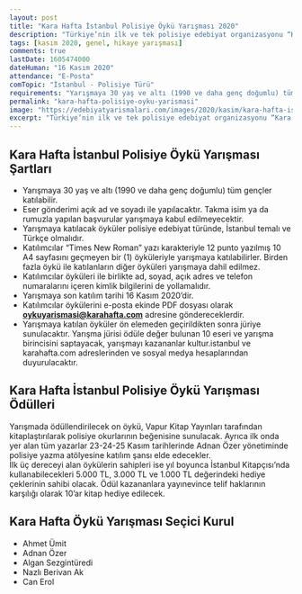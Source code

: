 ```yaml
---
layout: post
title: "Kara Hafta İstanbul Polisiye Öykü Yarışması 2020"
description: "Türkiye’nin ilk ve tek polisiye edebiyat organizasyonu “Kara Hafta İstanbul Festivali” Öykü Yarışması ile başlıyor."
tags: [kasım 2020, genel, hikaye yarışması]
comments: true
lastDate: 1605474000  
dateHuman: "16 Kasım 2020"
attendance: "E-Posta"
comTopic: "İstanbul - Polisiye Türü"
requirements: "Yarışmaya 30 yaş ve altı (1990 ve daha genç doğumlu) tüm gençler katılabilir."
permalink: "kara-hafta-polisiye-oyku-yarismasi"
image: "https://edebiyatyarismalari.com/images/2020/kasim/kara-hafta-istanbul-polisiye-oyku-yarismasi.jpg"
excerpt: "Türkiye’nin ilk ve tek polisiye edebiyat organizasyonu “Kara Hafta İstanbul Festivali” Öykü Yarışması ile başlıyor."
---
```


## Kara Hafta İstanbul Polisiye Öykü Yarışması Şartları

- Yarışmaya 30 yaş ve altı (1990 ve daha genç doğumlu) tüm gençler katılabilir.
- Eser gönderimi açık ad ve soyadı ile yapılacaktır. Takma isim ya da rumuzla yapılan başvurular yarışmaya kabul edilmeyecektir.
- Yarışmaya katılacak öyküler polisiye edebiyat türünde, İstanbul temalı ve Türkçe olmalıdır.
- Katılımcılar “Times New Roman” yazı karakteriyle 12 punto yazılmış 10 A4 sayfasını geçmeyen bir (1) öyküleriyle yarışmaya katılabilirler. Birden fazla öykü ile katılanların diğer öyküleri yarışmaya dahil edilmez.
- Katılımcılar öyküleri ile birlikte ad, soyad, açık adres ve telefon numaralarını içeren kimlik bilgilerini de yollamalıdır.
- Yarışmaya son katılım tarihi 16 Kasım 2020’dir.
- Katılımcılar öykülerini e-posta ekinde PDF dosyası olarak **oykuyarismasi@karahafta.com** adresine göndereceklerdir.
- Yarışmaya katılan öyküler ön elemeden geçirildikten sonra jüriye sunulacaktır. Yarışma jürisi ödüle değer bulunan 10 eseri ve yarışma birincisini saptayacak, yarışmayı kazananlar kultur.istanbul ve karahafta.com adreslerinden ve sosyal medya hesaplarından duyurulacaktır.

## Kara Hafta İstanbul Polisiye Öykü Yarışması Ödülleri

Yarışmada ödüllendirilecek on öykü, Vapur Kitap Yayınları tarafından kitaplaştırılarak polisiye okurlarının beğenisine sunulacak. Ayrıca ilk onda yer alan tüm yazarlar 23-24-25 Kasım tarihlerinde Adnan Özer yönetiminde polisiye yazma atölyesine katılım şansı elde edecekler.  
İlk üç dereceyi alan öykülerin sahipleri ise yıl boyunca İstanbul Kitapçısı’nda kullanabilecekleri 5.000 TL, 3.000 TL ve 1.000 TL değerindeki hediye çeklerinin sahibi olacak. Ödül kazananlara yayınevince telif haklarının karşılığı olarak 10’ar kitap hediye edilecek.

## Kara Hafta Öykü Yarışması Seçici Kurul
- Ahmet Ümit
- Adnan Özer
- Algan Sezgintüredi
- Nazlı Berivan Ak
- Can Erol